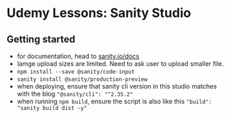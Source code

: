 # Udemy Lessons: Sanity Studio

## Getting started
- for documentation, head to [sanity.io/docs](https://sanity.io/docs)
- Iamge upload sizes are limited. Need to ask user to upload smaller file.
- `npm install --save @sanity/code-input`
- `sanity install @sanity/production-preview`
- when deploying, ensure that sanity cli version in this studio matches with the blog `"@sanity/cli": "^2.35.2"`
- when running `npm build`, ensure the script is also like this `"build": "sanity build dist -y"`